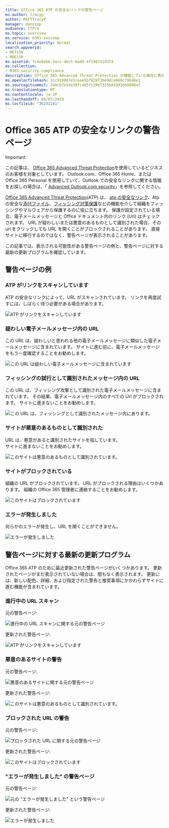 ```yaml
---
title: Office 365 ATP の安全なリンクの警告ページ
ms.author: tracyp
author: MSFTTracyP
manager: dansimp
audience: ITPro
ms.topic: overview
ms.service: O365-seccomp
localization_priority: Normal
search.appverid:
- MET150
- MOE150
ms.assetid: fc4e6ebb-5acc-4bc5-bad8-4f3407d1d3f4
ms.collection:
- M365-security-compliance
description: Office 365 Advanced Threat Protection が機能している場合に表示される可能性がある警告ページの概要を取得します。
ms.openlocfilehash: 3cc918087e5ceee5bf929f3be9dca960c79b40e2
ms.sourcegitcommit: 7a0cb7e1da39fc485fc29e7325b843d16b9808af
ms.translationtype: MT
ms.contentlocale: ja-JP
ms.lasthandoff: 08/07/2019
ms.locfileid: "36231141"
---
```

# <a name="office-365-atp-safe-links-warning-pages"></a>Office 365 ATP の安全なリンクの警告ページ

> [!IMPORTANT]
> この記事は、 [Office 365 Advanced Threat Protection](office-365-atp.md)を使用しているビジネスのお客様を対象としています。 Outlook.com、Office 365 Home、または Office 365 Personal を使用していて、Outlook での安全なリンクに関する情報をお探しの場合は、「 [Advanced Outlook.com security](https://support.office.com/article/advanced-outlook-com-security-for-office-365-subscribers-882d2243-eab9-4545-a58a-b36fee4a46e2)」を参照してください。

[Office 365 Advanced Threat Protection](office-365-atp.md)(ATP) は、 [atp の安全なリンク](atp-safe-links.md)、Atp の安全な[添付ファイル](atp-safe-attachments.md)、[フィッシング対策保護](anti-phishing-protection.md)などの機能を介して組織をフィッシングやマルウェアから保護するのに役に立ちます。 保護が設定されている場合、電子メールメッセージと Office ドキュメント内のリンク (Url) はチェックされます。 URL が疑わしいまたは悪意のあるものとして識別された場合、その url をクリックしても URL を開くことがブロックされることがあります。 直接サイトに移行するのではなく、警告ページが表示されることがあります。 
  
この記事では、表示される可能性がある警告ページの例と、警告ページに対する最新の更新プログラムを確認しています。
  
## <a name="examples-of-warning-pages"></a>警告ページの例

### <a name="atp-is-scanning-the-link"></a>ATP がリンクをスキャンしています

ATP の安全なリンクによって、URL がスキャンされています。 リンクを再度試すには、しばらく待つ必要がある場合があります。

![ATP がリンクをスキャンしています](media/ee8dd5ed-6b91-4248-b054-12b719e8d0ed.png)

### <a name="a-url-is-in-a-suspicious-email-message"></a>疑わしい電子メールメッセージ内の URL

この URL は、疑わしいと思われる他の電子メールメッセージに類似した電子メールメッセージに含まれています。 サイトに進む前に、電子メールメッセージをもう一度確認することをお勧めします。

![この URL は疑わしい電子メールメッセージに含まれています](media/33f57923-23e3-4b0f-838b-6ad589ba897b.png)

### <a name="a-url-is-in-a-message-identified-as-a-phishing-attempt"></a>フィッシングの試行として識別されたメッセージ内の URL

この URL は、フィッシング攻撃として識別された電子メールメッセージに含まれています。 その結果、電子メールメッセージ内のすべての Url がブロックされます。 サイトに進まないことをお勧めします。

![この URL は、フィッシングとして識別されたメッセージ内にあります。](media/6e544a28-0604-4821-aba6-d5a57bb917e5.png)

### <a name="a-site-has-been-identified-as-malicious"></a>サイトが悪意のあるものとして識別された

URL は、悪意があると識別されたサイトを指しています。  <br/> サイトに進まないことをお勧めします。

![このサイトは悪意のあるものとして識別されています。](media/058883c8-23f0-4672-9c1c-66b084796177.png)

### <a name="a-site-is-blocked"></a>サイトがブロックされている

組織の URL がブロックされています。 URL がブロックされる理由はいくつかあります。 組織の Office 365 管理者に連絡することをお勧めします。

![このサイトはブロックされています](media/6b4bda2d-a1e6-419e-8b10-588e83c3af3f.png)

### <a name="an-error-has-occurred"></a>エラーが発生しました

何らかのエラーが発生し、URL を開くことができません。

![エラーが発生しました](media/2f7465a4-1cf4-4c1c-b7d4-3c07e4b795b4.png)

## <a name="recent-updates-to-warning-pages"></a>警告ページに対する最新の更新プログラム

Office 365 ATP のために最近更新された警告ページがいくつかあります。 更新されたページがまだ表示されていない場合は、間もなく表示されます。 更新には、新しい配色、詳細、および指定された警告と推奨事項にかかわらずサイトに進む機能が含まれています。

### <a name="url-scan-in-progress"></a>進行中の URL スキャン

元の警告ページ:

![進行中の URL スキャンに関する元の警告ページ](media/04368763-763f-43d6-94a4-a48291d36893.png)

更新された警告ページ:

![ATP がリンクをスキャンしています](media/ee8dd5ed-6b91-4248-b054-12b719e8d0ed.png)

### <a name="malicious-site-warning"></a>悪意のあるサイトの警告

元の警告ページ:

![悪意のあるサイトに関する元の警告ページ](media/b9efda09-6dd8-46ef-82cb-56e4d538b8f5.png)

更新された警告ページ:

![このサイトは悪意のあるものとして識別されています。](media/058883c8-23f0-4672-9c1c-66b084796177.png)

### <a name="blocked-url-warning"></a>ブロックされた URL の警告

元の警告ページ:

![ブロックされた URL に関する元の警告ページ](media/3d6ba028-30bf-45fc-958e-d3aad3defc83.png)

更新された警告ページ:

![このサイトはブロックされています](media/6b4bda2d-a1e6-419e-8b10-588e83c3af3f.png)

### <a name="error-occurred-warning-page"></a>"エラーが発生しました" の警告ページ

元の警告ページ:

![元の "エラーが発生しました" という警告ページ](media/9aaa4383-2f23-48be-bdaa-8efbcb2acc70.png)

更新された警告ページ:

![エラーが発生しました](media/2f7465a4-1cf4-4c1c-b7d4-3c07e4b795b4.png)
   
